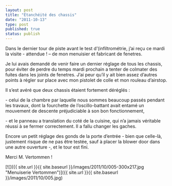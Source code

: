 ```yaml
---
layout: post
title: "Étanchéité des chassis"
date: "2011-10-13"
type: post
published: true
status: publish
---
```


Dans le dernier tour de piste avant le test d’(infiltrométrie, j’ai reçu ce mardi la visite - attendue ! – de mon menuisier et fabricant de fenetres.  
  
Je lui avais demandé de venir faire un dernier réglage de tous les chassis, pour éviter de perdre du temps mardi prochain a tenter de colmater des fuites dans les joints de fenetres. J’ai peur qu’il y ait bien assez d’autres points à régler sur place avec mon pistolet de colle et mon rouleau d’airstop.  
  
Il s’est avéré que deux chassis étaient fortement déréglés :  
  
\- celui de la chambre par laquelle nous sommes beaucoup passés pendant les travaux, dont la fourchette de l’oscillo-battant avait entamé un mouvement de descente préjudiciable à son bon fonctionnement,  
  
\- et le panneau a translation du coté de la cuisine, qui n’a jamais véritable réussi à se fermer correctement. Il a fallu changer les gaches.  
  
Encore un petit réglage des gonds de la porte d’entrée - bien que celle-là, justement risque de ne pas être testée, sauf à placer la blower door dans une autre ouverture -, et le tour est fini.  
  
Merci M. Vertommen !

[![]({{ site.url }}{{ site.baseurl }}/images/2011/10/005-300x217.jpg "Menuiserie Vertommen")]({{ site.url }}{{ site.baseurl }}/images/2011/10/005.jpg)
